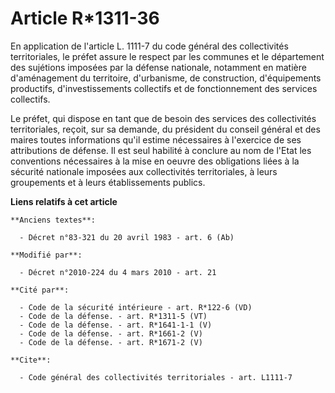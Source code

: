 # Article R*1311-36

En application de l'article L. 1111-7 du code général des collectivités territoriales, le préfet assure le respect par les
communes et le département des sujétions imposées par la défense nationale, notamment en matière d'aménagement du territoire,
d'urbanisme, de construction, d'équipements productifs, d'investissements collectifs et de fonctionnement des services
collectifs. 

Le préfet, qui dispose en tant que de besoin des services des collectivités territoriales, reçoit, sur sa demande, du
président du conseil général et des maires toutes informations qu'il estime nécessaires à l'exercice de ses attributions de
défense. Il est seul habilité à conclure au nom de l'Etat les conventions nécessaires à la mise en oeuvre des obligations
liées à la sécurité nationale imposées aux collectivités territoriales, à leurs groupements et à leurs établissements
publics.

**Liens relatifs à cet article**

	**Anciens textes**:

	  - Décret n°83-321 du 20 avril 1983 - art. 6 (Ab)

	**Modifié par**:

	  - Décret n°2010-224 du 4 mars 2010 - art. 21

	**Cité par**:

	  - Code de la sécurité intérieure - art. R*122-6 (VD)
	  - Code de la défense. - art. R*1311-5 (VT)
	  - Code de la défense. - art. R*1641-1-1 (V)
	  - Code de la défense. - art. R*1661-2 (V)
	  - Code de la défense. - art. R*1671-2 (V)

	**Cite**:

	  - Code général des collectivités territoriales - art. L1111-7
